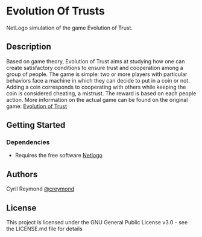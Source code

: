 # Evolution Of Trusts

NetLogo simulation of the game Evolution of Trust.

## Description

Based on game theory, Evolution of Trust aims at studying how one can create satisfactory conditions
to ensure trust and cooperation among a group of people. The game is simple: two or more players with
particular behaviors face a machine in which they can decide to put in a coin or not. Adding a coin corresponds
to cooperating with others while keeping the coin is considered cheating, a mistrust. The reward is based
on each people action. More information on the actual game can be found on the original game: [Evolution of Trust](https://ncase.me/trust/)

## Getting Started

### Dependencies

* Requires the free software [Netlogo](https://ccl.northwestern.edu/netlogo/)

## Authors

Cyril Reymond [@creymond](https://github.com/creymond?tab=repositories)

## License

This project is licensed under the GNU General Public License v3.0 - see the LICENSE.md file for details
